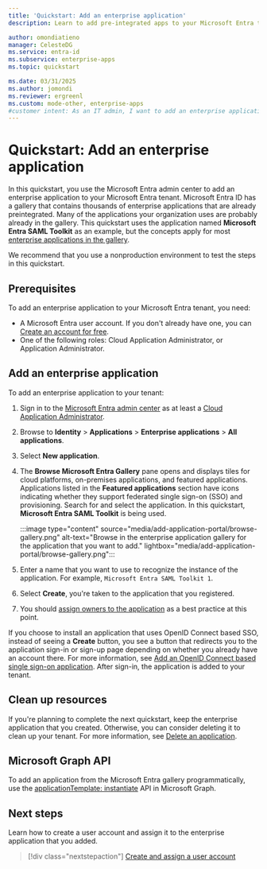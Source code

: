 ```yaml
---
title: 'Quickstart: Add an enterprise application'
description: Learn to add pre-integrated apps to your Microsoft Entra tenant with clear, step-by-step instructions.

author: omondiatieno
manager: CelesteDG
ms.service: entra-id
ms.subservice: enterprise-apps
ms.topic: quickstart

ms.date: 03/31/2025
ms.author: jomondi
ms.reviewer: ergreenl
ms.custom: mode-other, enterprise-apps
#customer intent: As an IT admin, I want to add an enterprise application to my Microsoft Entra tenant, so that I can provide my organization with access to pre-integrated applications from the gallery.
---
```


# Quickstart: Add an enterprise application

In this quickstart, you use the Microsoft Entra admin center to add an enterprise application to your Microsoft Entra tenant. Microsoft Entra ID has a gallery that contains thousands of enterprise applications that are already preintegrated. Many of the applications your organization uses are probably already in the gallery. This quickstart uses the application named **Microsoft Entra SAML Toolkit** as an example, but the concepts apply for most [enterprise applications in the gallery](~/identity/saas-apps/tutorial-list.md).

We recommend that you use a nonproduction environment to test the steps in this quickstart.

## Prerequisites

To add an enterprise application to your Microsoft Entra tenant, you need:

- A Microsoft Entra user account. If you don't already have one, you can [Create an account for free](https://azure.microsoft.com/free/?WT.mc_id=A261C142F).
- One of the following roles: Cloud Application Administrator, or Application Administrator.

## Add an enterprise application


To add an enterprise application to your tenant:

1. Sign in to the [Microsoft Entra admin center](https://entra.microsoft.com) as at least a [Cloud Application Administrator](~/identity/role-based-access-control/permissions-reference.md#cloud-application-administrator). 
1. Browse to **Identity** > **Applications** > **Enterprise applications** > **All applications**.
1. Select **New application**.
1. The **Browse Microsoft Entra Gallery** pane opens and displays tiles for cloud platforms, on-premises applications, and featured applications. Applications listed in the **Featured applications** section have icons indicating whether they support federated single sign-on (SSO) and provisioning. Search for and select the application. In this quickstart, **Microsoft Entra SAML Toolkit** is being used.

    :::image type="content" source="media/add-application-portal/browse-gallery.png" alt-text="Browse in the enterprise application gallery for the application that you want to add." lightbox="media/add-application-portal/browse-gallery.png":::

1. Enter a name that you want to use to recognize the instance of the application. For example, `Microsoft Entra SAML Toolkit 1`.
1. Select **Create**, you're taken to the application that you registered.
1. You should [assign owners to the application](/entra/identity/enterprise-apps/assign-app-owners#assign-an-owner) as a best practice at this point.

If you choose to install an application that uses OpenID Connect based SSO, instead of seeing a **Create** button, you see a button that redirects you to the application sign-in or sign-up page depending on whether you already have an account there. For more information, see [Add an OpenID Connect based single sign-on application](add-application-portal-setup-oidc-sso.md). After sign-in, the application is added to your tenant.

## Clean up resources

If you're planning to complete the next quickstart, keep the enterprise application that you created. Otherwise, you can consider deleting it to clean up your tenant. For more information, see [Delete an application](delete-application-portal.md).

## Microsoft Graph API

To add an application from the Microsoft Entra gallery programmatically, use the [applicationTemplate: instantiate](/graph/api/applicationtemplate-instantiate) API in Microsoft Graph.

## Next steps

Learn how to create a user account and assign it to the enterprise application that you added.
> [!div class="nextstepaction"]
> [Create and assign a user account](add-application-portal-assign-users.md)
